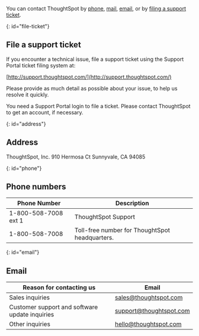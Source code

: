 You can contact ThoughtSpot by [phone](#phone), [mail](#mail), [email](#email), or by [filing a support ticket](#file-ticket).

{: id="file-ticket"}
## File a support ticket

If you encounter a technical issue, file a support ticket using the Support Portal ticket filing system at:

[http://support.thoughtspot.com/](http://support.thoughtspot.com/)

Please provide as much detail as possible about your issue, to help us resolve it quickly.

You need a Support Portal login to file a ticket. Please contact ThoughtSpot to get an account, if necessary.

{: id="address"}
## Address

ThoughtSpot, Inc.
910 Hermosa Ct
Sunnyvale, CA 94085

{: id="phone"}
## Phone numbers

|Phone Number|Description|
|------------|-----------|
|1-800-508-7008 ext 1|ThoughtSpot Support|
|1-800-508-7008|Toll-free number for ThoughtSpot headquarters.|

{: id="email"}
## Email

| Reason for contacting us | Email |
| --------------------- | ----- |
| Sales inquiries | <a href="mailto:sales@thoughtspot.com">sales@thoughtspot.com</a> |
| Customer support and software update inquiries | <a href="mailto:support@thoughtspot.com">support@thoughtspot.com</a> |
| Other inquiries | <a href="mailto:hello@thoughtspot.com">hello@thoughtspot.com</a> |
